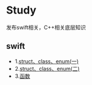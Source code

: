 # Study
发布swift相关，C++相关底层知识
## swift
- 1.[struct、class、enum(一)](https://github.com/lyp1992/Study/blob/master/Swift/Struct%20%E3%80%81Class%E3%80%81enum%20.md)
- 2.[struct、class、enum(二)](https://github.com/lyp1992/Study/blob/master/Swift/struct%E3%80%81class%E3%80%81enum(%E4%BA%8C).md)
- 3.[函数](https://github.com/lyp1992/Study/blob/master/Swift/%E5%87%BD%E6%95%B0.md)
